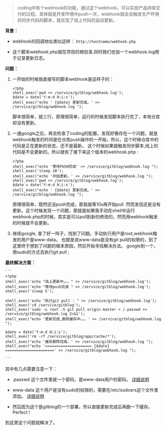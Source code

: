 <!--
title: Coding持续部署中webhook问题
author: 板栗
category: tech
tags: webhook
-->

> coding中有个webhook的功能，通过这个webhook，可以实现产品持续交付的过程。具体就是开发环境中push一次，webhook就会去触发生产环境的同步代码的脚本，就实现了线上代码的自动更新。

**背景：**

- webhook的回调地址类似这样：  `http://hostname/webhook.php`

- 这个脚本webhook.php就在项目的根目录,同时我们也加一个webhook.log用于记录更新日志。 


**问题：**

 1. 一开始的时候我直接写的脚本webhook是这样子的：
 
 	```
 	<?php
 	shell_exec('pwd >> /service/gitblog/webhook.log');
 	$date = date('Y-m-d H:i:s');
 	shell_exec("echo ' {$date} 更新完成。' >> /service/gitblog/webhook.log ");

 	```
 
 	脚本很简单，就三行，原理很简单，运行的时候发现脚本执行完了，本地仓库却没有更新。
 	
 2. 一通google之后，再去检查了coding的配置，发现好像存在一个问题，就是webhook触发的时间是在仓库push操作的一开始，所以，这个时候仓库中的代码是正在更新的状态，还不是最新。 这个时候如果就触发同步脚本,线上的代码是不会更新的。所以就有了接下来这个版本的webhook.php :
 
 	```
 	<?php
 	shell_exec("echo '等待PUSH完成' >> /service/gitblog/webhook.log ");
 	shell_exec('sleep 10');
 	shell_exec("echo '开始更新。' >> /service/gitblog/webhook.log ");
 	shell_exec('pwd >> /service/gitblog/webhook.log');
 	$date = date('Y-m-d H:i:s');
 	shell_exec("echo ' {$date} 更新完成。' >> /service/gitblog/webhook.log ");
 	
 	```
 	
 	原理很简单，既然还没push完成，那我就等10s再开始pull. 然而发现还是没有更新。这个时候发现一个问题，那就是如果我手动在shell中运行webhook.php的时候，其实是可以pull到新的修改的，然而用webhook触发的时候就不会更新。
 
 3. 继续google, 查了好一阵子，找到了问题。手动执行用户是root,webhook触发的用户是www-data。 也就是说www-data是没有git pull的权限的，到了这里终于想到了问题的根本原因，然后开始寻找解决办法。 google到一个，用sudo的方式去执行git pull ; 
	
**最终解决方案：**  

	```
	<?php
	shell_exec('echo "线上更新中。。。" >> /service/gitblog/webhook.log');
	shell_exec('echo "等待push完成 " >> /service/gitblog/webhook.log');
	shell_exec('sleep 5');
	
	shell_exec('echo "执行git pull : " >> /service/gitblog/webhook.log');
	shell_exec('cd /service/gitblog');
	shell_exec('sudo -u root -S git pull origin master < /.passwd >> /service/gitblog/webhook.log 2>&1');
	shell_exec("echo '更新完成,删除缓存中。。。' >> /service/gitblog/webhook.log ");
	
	$date = date('Y-m-d H:i:s');
	shell_exec('rm -rf /service/gitblog/app/cache/*');
	shell_exec("echo '缓存删除完成。' >> /service/gitblog/webhook.log ");
	shell_exec("echo '===================== {$date} ======================' >> /service/gitblog/webhook.log ");

	```

其中有几点需要注意一下：

- .passwd 这个文件里就一个密码，是www-data用户的密码。 [详细说明](http://stackoverflow.com/questions/3173201/sudo-in-php-exec)

- www-data 这个用户是没有sudo的权限的，需要在/etc/sudoers这个文件里添加。 [详细说明](http://www.linuxidc.com/Linux/2010-12/30386.htm)

- 然后因为这个是gitblog的一个部署，所以直接更新完成后再删一下缓存。 Perfect !


到这里这个问题就解决了。

   	


	
	
	
		
  

	
	







	 





	
